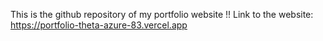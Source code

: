 This is the github repository of my portfolio website !!
Link to the website: https://portfolio-theta-azure-83.vercel.app